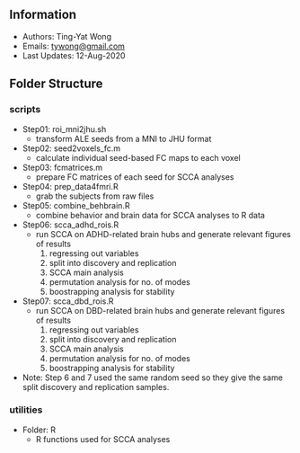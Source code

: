 ## Information

- Authors: Ting-Yat Wong
- Emails: tywong@gmail.com
- Last Updates: 12-Aug-2020

## Folder Structure

### scripts
+ Step01: roi_mni2jhu.sh
    + transform ALE seeds from a MNI to JHU format
+ Step02: seed2voxels_fc.m
    + calculate individual seed-based FC maps to each voxel
+ Step03: fcmatrices.m
    + prepare FC matrices of each seed for SCCA analyses
+ Step04: prep_data4fmri.R
    + grab the subjects from raw files
+ Step05: combine_behbrain.R
    + combine behavior and brain data for SCCA analyses to R data
+ Step06: scca_adhd_rois.R
    + run SCCA on ADHD-related brain hubs and generate relevant figures of results
        1. regressing out variables
        2. split into discovery and replication
        3. SCCA main analysis
        4. permutation analysis for no. of modes
        5. boostrapping analysis for stability
+ Step07: scca_dbd_rois.R
    + run SCCA on DBD-related brain hubs and generate relevant figures of results
        1. regressing out variables
        2. split into discovery and replication
        3. SCCA main analysis
        4. permutation analysis for no. of modes
        5. boostrapping analysis for stability
+ Note: Step 6 and 7 used the same random seed so they give the same split discovery and replication samples.

### utilities
+ Folder: R
    + R functions used for SCCA analyses
